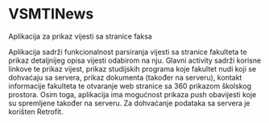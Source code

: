 # VSMTINews
Aplikacija za prikaz vijesti sa stranice faksa

Aplikacija sadrži funkcionalnost parsiranja vijesti sa stranice fakulteta te prikaz detaljnijeg opisa vijesti odabirom na nju. 
Glavni activity sadrži korisne linkove te prikaz vijest, prikaz studijskih programa koje fakultet nudi koji se dohvaćaju sa servera, prikaz dokumenta (također na serveru),
kontakt informacije fakulteta te otvaranje web stranice sa 360 prikazom školskog prostora. Osim toga, aplikacija ima mogućnost prikaza push obavijesti koje su spremljene također
na serveru. 
Za dohvaćanje podataka sa servera je korišten Retrofit.
